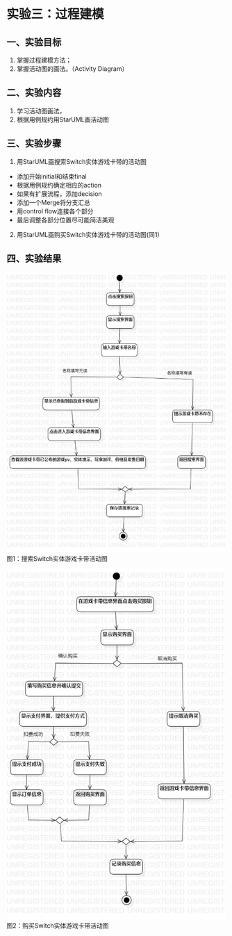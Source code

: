 # 实验三：过程建模
## 一、实验目标

1. 掌握过程建模方法；
2. 掌握活动图的画法。（Activity Diagram）

## 二、实验内容

1. 学习活动图画法，
2. 根据用例规约用StarUML画活动图

## 三、实验步骤

1. 用StarUML画搜索Switch实体游戏卡带的活动图

  - 添加开始initial和结束final
  - 根据用例规约确定相应的action
  - 如果有扩展流程，添加decision
  - 添加一个Merge将分支汇总
  - 用control flow连接各个部分
  - 最后调整各部分位置尽可能简洁美观

2. 用StarUML画购买Switch实体游戏卡带的活动图(同1)

## 四、实验结果

![搜索Switch实体游戏卡带活动图](./model3-1.jpg)  
图1：搜索Switch实体游戏卡带活动图

![购买Switch实体游戏卡带](./model3-2.jpg)  
图2：购买Switch实体游戏卡带活动图